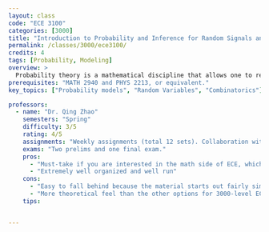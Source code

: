 ```yaml
---
layout: class
code: "ECE 3100"
categories: [3000]
title: "Introduction to Probability and Inference for Random Signals and Systems"
permalink: /classes/3000/ece3100/
credits: 4
tags: [Probability, Modeling]
overview: >
  Probability theory is a mathematical discipline that allows one to reason about uncertainty: it helps us to predict uncertain events, to make better decisions under uncertainty, and to design and build systems that must operate in uncertain environments. This course will serve as an introduction to the subject on the modeling and analysis of random phenomena and processes, including the basics of statistical inference in the presence of uncertainty. Topics include probability models, combinatorics, countable and uncountable sample spaces, discrete random variables, probability mass functions, continuous random variables, probability density functions, cumulative distribution functions, expectation and variance, independence and correlation, conditioning and Bayess rule, concentration inequalities, the multivariate Normal distribution, limit theorems (including the law of large numbers and the central limit theorem), Monte Carlo methods, random processes, and the basics of statistical inference. Applications to communications, networking, circuit design, computer engineering, finance, and voting will be discussed throughout the semester.
prerequisites: "MATH 2940 and PHYS 2213, or equivalent."
key_topics: ["Probability models", "Random Variables", "Combinatorics"]

professors:
  - name: "Dr. Qing Zhao"
    semesters: "Spring"
    difficulty: 3/5
    rating: 4/5
    assignments: "Weekly assignments (total 12 sets). Collaboration with students is encouraged."
    exams: "Two prelims and one final exam."
    pros:
      - "Must-take if you are interested in the math side of ECE, which spans signal processing, information theory, AI/ML, and more"
      - "Extremely well organized and well run"
    cons:
      - "Easy to fall behind because the material starts out fairly simply but becomes significantly more complicated later on in the course."
      - "More theoretical feel than the other options for 3000-level ECE courses"
    tips:


---
```

